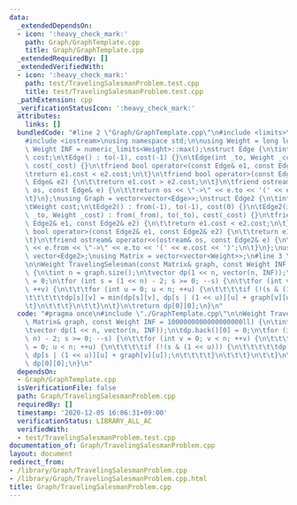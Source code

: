 ```yaml
---
data:
  _extendedDependsOn:
  - icon: ':heavy_check_mark:'
    path: Graph/GraphTemplate.cpp
    title: Graph/GraphTemplate.cpp
  _extendedRequiredBy: []
  _extendedVerifiedWith:
  - icon: ':heavy_check_mark:'
    path: test/TravelingSalesmanProblem.test.cpp
    title: test/TravelingSalesmanProblem.test.cpp
  _pathExtension: cpp
  _verificationStatusIcon: ':heavy_check_mark:'
  attributes:
    links: []
  bundledCode: "#line 2 \"Graph/GraphTemplate.cpp\"\n#include <limits>\n#include <vector>\n\
    #include <iostream>\nusing namespace std;\n\nusing Weight = long long;\nconstexpr\
    \ Weight INF = numeric_limits<Weight>::max();\nstruct Edge {\n\tint to;\n\tWeight\
    \ cost;\n\tEdge() : to(-1), cost(-1) {}\n\tEdge(int _to, Weight _cost = 1) : to(_to),\
    \ cost(_cost) {}\n\tfriend bool operator<(const Edge& e1, const Edge& e2) {\n\t\
    \treturn e1.cost < e2.cost;\n\t}\n\tfriend bool operator>(const Edge& e1, const\
    \ Edge& e2) {\n\t\treturn e1.cost > e2.cost;\n\t}\n\tfriend ostream& operator<<(ostream&\
    \ os, const Edge& e) {\n\t\treturn os << \"->\" << e.to << '(' << e.cost << ')';\n\
    \t}\n};\nusing Graph = vector<vector<Edge>>;\nstruct Edge2 {\n\tint from, to;\n\
    \tWeight cost;\n\tEdge2() : from(-1), to(-1), cost(0) {}\n\tEdge2(int _from, int\
    \ _to, Weight _cost) : from(_from), to(_to), cost(_cost) {}\n\tfriend bool operator<(const\
    \ Edge2& e1, const Edge2& e2) {\n\t\treturn e1.cost < e2.cost;\n\t}\n\tfriend\
    \ bool operator>(const Edge2& e1, const Edge2& e2) {\n\t\treturn e1.cost > e2.cost;\n\
    \t}\n\tfriend ostream& operator<<(ostream& os, const Edge2& e) {\n\t\treturn os\
    \ << e.from << \"->\" << e.to << '(' << e.cost << ')';\n\t}\n};\nusing Edges =\
    \ vector<Edge2>;\nusing Matrix = vector<vector<Weight>>;\n#line 3 \"Graph/TravelingSalesmanProblem.cpp\"\
    \n\nWeight TravelingSelesman(const Matrix& graph, const Weight INF = 1000000000000000000ll)\
    \ {\n\tint n = graph.size();\n\tvector dp(1 << n, vector(n, INF));\n\tdp.back()[0]\
    \ = 0;\n\tfor (int s = (1 << n) - 2; s >= 0; --s) {\n\t\tfor (int v = 0; v < n;\
    \ ++v) {\n\t\t\tfor (int u = 0; u < n; ++u) {\n\t\t\t\tif (!(s & (1 << u))) {\n\
    \t\t\t\t\tdp[s][v] = min(dp[s][v], dp[s | (1 << u)][u] + graph[v][u]);\n\t\t\t\
    \t}\n\t\t\t}\n\t\t}\n\t}\n\treturn dp[0][0];\n}\n"
  code: "#pragma once\n#include \"./GraphTemplate.cpp\"\n\nWeight TravelingSelesman(const\
    \ Matrix& graph, const Weight INF = 1000000000000000000ll) {\n\tint n = graph.size();\n\
    \tvector dp(1 << n, vector(n, INF));\n\tdp.back()[0] = 0;\n\tfor (int s = (1 <<\
    \ n) - 2; s >= 0; --s) {\n\t\tfor (int v = 0; v < n; ++v) {\n\t\t\tfor (int u\
    \ = 0; u < n; ++u) {\n\t\t\t\tif (!(s & (1 << u))) {\n\t\t\t\t\tdp[s][v] = min(dp[s][v],\
    \ dp[s | (1 << u)][u] + graph[v][u]);\n\t\t\t\t}\n\t\t\t}\n\t\t}\n\t}\n\treturn\
    \ dp[0][0];\n}\n"
  dependsOn:
  - Graph/GraphTemplate.cpp
  isVerificationFile: false
  path: Graph/TravelingSalesmanProblem.cpp
  requiredBy: []
  timestamp: '2020-12-05 16:06:31+09:00'
  verificationStatus: LIBRARY_ALL_AC
  verifiedWith:
  - test/TravelingSalesmanProblem.test.cpp
documentation_of: Graph/TravelingSalesmanProblem.cpp
layout: document
redirect_from:
- /library/Graph/TravelingSalesmanProblem.cpp
- /library/Graph/TravelingSalesmanProblem.cpp.html
title: Graph/TravelingSalesmanProblem.cpp
---
```

